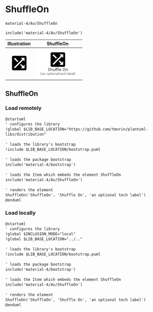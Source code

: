 # ShuffleOn


```text
material-4/Av/ShuffleOn
```

```text
include('material-4/Av/ShuffleOn')
```



| Illustration | ShuffleOn |
| :---: | :---: |
| ![illustration for Illustration](../../material-4/Av/ShuffleOn.png) | ![illustration for ShuffleOn](../../material-4/Av/ShuffleOn.Local.png) |




## ShuffleOn

### Load remotely
```plantuml
@startuml
' configures the library
!global $LIB_BASE_LOCATION="https://github.com/tmorin/plantuml-libs/distribution"

' loads the library's bootstrap
!include $LIB_BASE_LOCATION/bootstrap.puml

' loads the package bootstrap
include('material-4/bootstrap')

' loads the Item which embeds the element ShuffleOn
include('material-4/Av/ShuffleOn')

' renders the element
ShuffleOn('ShuffleOn', 'Shuffle On', 'an optional tech label')
@enduml
```

### Load locally
```plantuml
@startuml
' configures the library
!global $INCLUSION_MODE="local"
!global $LIB_BASE_LOCATION="../.."

' loads the library's bootstrap
!include $LIB_BASE_LOCATION/bootstrap.puml

' loads the package bootstrap
include('material-4/bootstrap')

' loads the Item which embeds the element ShuffleOn
include('material-4/Av/ShuffleOn')

' renders the element
ShuffleOn('ShuffleOn', 'Shuffle On', 'an optional tech label')
@enduml
```

